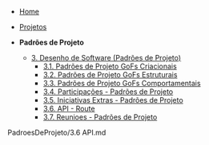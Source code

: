 <!-- docs/_sidebar.md -->

- [Home](README.md)
- [Projetos](/docs/Projeto/Projeto.md)

- **Padrões de Projeto**
  - [3. Desenho de Software (Padrões de Projeto)](/PadroesDeProjeto/3.PadroesDeProjeto.md)
    - [3.1. Padrões de Projeto GoFs Criacionais](/PadroesDeProjeto/3.1.GoFsCriacionais.md)
    - [3.2. Padrões de Projeto GoFs Estruturais](/PadroesDeProjeto/3.2.GoFsEstruturais.md)
    - [3.3. Padrões de Projeto GoFs Comportamentais](/PadroesDeProjeto/3.3.GoFsComportamentais.md)
    - [3.4. Participações - Padrões de Projeto](/PadroesDeProjeto/3.4.ParticipacoesPadroes.md)
    - [3.5. Iniciativas Extras - Padrões de Projeto](/PadroesDeProjeto/3.5.IniciativasExtras.md)
    - [3.6. API - Route](/PadroesDeProjeto/3.6.API.md)
    - [3.7. Reunioes - Padrões de Projeto](/PadroesDeProjeto/3.7.Reunioes.md)        
      
PadroesDeProjeto/3.6 API.md